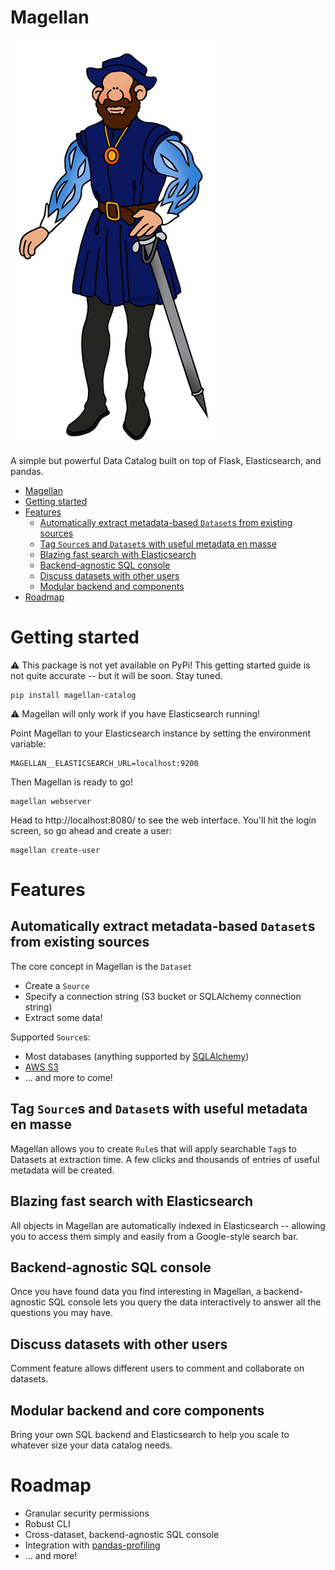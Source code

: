 # Magellan

![Magellan Cartoon](./docs/imgs/magellan.png)

A simple but powerful Data Catalog built on top of Flask, Elasticsearch, and pandas.

- [Magellan](#magellan)
- [Getting started](#getting-started)
- [Features](#features)
  * [Automatically extract metadata-based `Dataset`s from existing sources](#automatically-extract-metadata-based--dataset-s-from-existing-sources)
  * [Tag `Source`s and `Dataset`s with useful metadata en masse](#tag--source-s-and--dataset-s-with-useful-metadata-en-masse)
  * [Blazing fast search with Elasticsearch](#blazing-fast-search-with-elasticsearch)
  * [Backend-agnostic SQL console](#backend-agnostic-sql-console)
  * [Discuss datasets with other users](#discuss-datasets-with-other-users)
  * [Modular backend and components](#modular-backend-and-components)
- [Roadmap](#roadmap)

# Getting started

:warning: This package is not yet available on PyPi! This getting started guide is not quite accurate -- but it will be soon. Stay tuned.

```
pip install magellan-catalog
```

:warning: Magellan will only work if you have Elasticsearch running!

Point Magellan to your Elasticsearch instance by setting the environment variable:

```
MAGELLAN__ELASTICSEARCH_URL=localhost:9200
```

Then Magellan is ready to go!

```
magellan webserver
```

Head to http://localhost:8080/ to see the web interface. You'll hit the login screen, so go ahead and create a user:

```
magellan create-user
```

# Features

## Automatically extract metadata-based `Dataset`s from existing sources

The core concept in Magellan is the `Dataset`

- Create a `Source`
- Specify a connection string (S3 bucket or SQLAlchemy connection string)
- Extract some data!

Supported `Source`s:
- Most databases (anything supported by [SQLAlchemy](https://docs.sqlalchemy.org/))
- [AWS S3](https://aws.amazon.com/s3)
- ... and more to come!

## Tag `Source`s and `Dataset`s with useful metadata en masse

Magellan allows you to create `Rule`s that will apply searchable `Tag`s to Datasets at extraction time. A few clicks and thousands of entries of useful metadata will be created.

## Blazing fast search with Elasticsearch

All objects in Magellan are automatically indexed in Elasticsearch -- allowing you to access them simply and easily from a Google-style search bar.

## Backend-agnostic SQL console

Once you have found data you find interesting in Magellan, a backend-agnostic SQL console lets you query the data interactively to answer all the questions you may have.

## Discuss datasets with other users

Comment feature allows different users to comment and collaborate on datasets.

## Modular backend and core components
Bring your own SQL backend and Elasticsearch to help you scale to whatever size your data catalog needs.

# Roadmap

- Granular security permissions
- Robust CLI
- Cross-dataset, backend-agnostic SQL console
- Integration with [pandas-profiling](https://github.com/pandas-profiling/pandas-profiling)
- ... and more!

